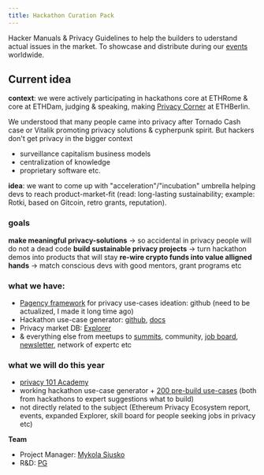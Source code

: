 ```yaml
---
title: Hackathon Curation Pack
---
```


Hacker Manuals & Privacy Guidelines to help the builders to uderstand actual issues in the market.
To showcase and distribute during our [events](https://lu.ma/calendar/manage/cal-WJeK56sraztsiIa) worldwide.

## **Current idea** 

**context**: we were actively participating in hackathons core at ETHRome & core at ETHDam, judging & speaking, making [Privacy Corner](https://c24ber.web3privacy.info) at ETHBerlin.

We understood that many people came into privacy after Tornado Cash case or Vitalik promoting privacy solutions & cypherpunk spirit.
But hackers don't get privacy in the bigger context
- surveillance capitalism business models
- centralization of knowledge
- proprietary software etc.

**idea**: we want to come up with "acceleration"/"incubation" umbrella helping devs to reach product-market-fit (read: long-lasting sustainability; example: Rotki, based on Gitcoin, retro grants, reputation).

### goals
**make meaningful privacy-solutions** -> so accidental in privacy people will do not a dead code
**build sustainable privacy projects** -> turn hackathon demos into products that will stay
**re-wire crypto funds into value alligned hands** -> match conscious devs with good mentors, grant programs etc

### **what we have**:
- [Pagency framework](https://github.com/web3privacy/pagency) for privacy use-cases ideation: github (need to be actualized, I made it long time ago)
- Hackathon use-case generator: [github](https://github.com/web3privacy/docs/blob/main/src/content/docs/projects/hackathon-use-cases-generator.md), [docs](https://github.com/web3privacy/docs/blob/main/src/content/docs/projects/hackathon-use-cases-generator.md)
- Privacy market DB: [Explorer](https://explorer.web3privacy.info)
- & everything else from meetups to [summits](https://summit.web3privacy.info/), community, [job board](https://jobs.web3privacy.info), [newsletter](http://news.web3privacy.info), network of expertc etc

### **what we will do this year**
- [privacy 101 Academy](https://github.com/web3privacy/projects/issues/8)
- working hackathon use-case generator + [200 pre-build use-cases](https://github.com/web3privacy/web3privacy/blob/main/Market%20overview/Ethereum%20Ecosystem/Hackathon%20projects.md) (both from hackathons to expert suggestions what to build)
- not directly related to the subject (Ethereum Privacy Ecosystem report, events, expanded Explorer, skill board for people seeking jobs in privacy etc)

**Team**
- Project Manager: [Mykola Siusko](https://github.com/Msiusko)
- R&D: [PG](https://github.com/EclecticSamurai)
